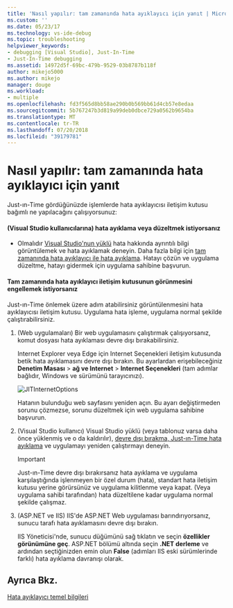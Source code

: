 ```yaml
---
title: 'Nasıl yapılır: tam zamanında hata ayıklayıcı için yanıt | Microsoft Docs'
ms.custom: ''
ms.date: 05/23/17
ms.technology: vs-ide-debug
ms.topic: troubleshooting
helpviewer_keywords:
- debugging [Visual Studio], Just-In-Time
- Just-In-Time debugging
ms.assetid: 14972d5f-69bc-479b-9529-03b8787b118f
author: mikejo5000
ms.author: mikejo
manager: douge
ms.workload:
- multiple
ms.openlocfilehash: fd3f565d8bb58ae290b0b569bb61d4cb57e8edaa
ms.sourcegitcommit: 5b767247b3d819a99deb0dbce729a0562b9654ba
ms.translationtype: MT
ms.contentlocale: tr-TR
ms.lasthandoff: 07/20/2018
ms.locfileid: "39179781"
---
```

# <a name="how-to-respond-to-the-just-in-time-debugger"></a>Nasıl yapılır: tam zamanında hata ayıklayıcı için yanıt

Just-ın-Time gördüğünüzde işlemlerde hata ayıklayıcısı iletişim kutusu bağımlı ne yapılacağını çalışıyorsunuz:

#### <a name="if-you-want-to-fix-or-debug-the-error-visual-studio-users"></a>(Visual Studio kullanıcılarına) hata ayıklama veya düzeltmek istiyorsanız

- Olmalıdır [Visual Studio'nun yüklü](http://visualstudio.microsoft.com) hata hakkında ayrıntılı bilgi görüntülemek ve hata ayıklamak deneyin. Daha fazla bilgi için [tam zamanında hata ayıklayıcı ile hata ayıklama](../debugger/debug-using-the-just-in-time-debugger.md). Hatayı çözün ve uygulama düzeltme, hatayı gidermek için uygulama sahibine başvurun.

#### <a name="if-you-want-to-prevent-the-just-in-time-debugger-dialog-box-from-appearing"></a>Tam zamanında hata ayıklayıcı iletişim kutusunun görünmesini engellemek istiyorsanız

Just-ın-Time önlemek üzere adım atabilirsiniz görüntülenmesini hata ayıklayıcısı iletişim kutusu. Uygulama hata işleme, uygulama normal şekilde çalıştırabilirsiniz.

1. (Web uygulamaları) Bir web uygulamasını çalıştırmak çalışıyorsanız, komut dosyası hata ayıklaması devre dışı bırakabilirsiniz.

    Internet Explorer veya Edge için Internet Seçenekleri iletişim kutusunda betik hata ayıklamasını devre dışı bırakın. Bu ayarlardan erişebileceğiniz **Denetim Masası** > **ağ ve Internet** > **Internet Seçenekleri** (tam adımlar bağlıdır, Windows ve sürümünü tarayıcınızı).

    ![JITInternetOptions](../debugger/media/jitinternetoptions.png "JITInternetOptions")

    Hatanın bulunduğu web sayfasını yeniden açın. Bu ayarı değiştirmeden sorunu çözmezse, sorunu düzeltmek için web uygulama sahibine başvurun.

3. (Visual Studio kullanıcı) Visual Studio yüklü (veya tablonuz varsa daha önce yüklenmiş ve o da kaldırılır), [devre dışı bırakma, Just-ın-Time hata ayıklama](../debugger/debug-using-the-just-in-time-debugger.md) ve uygulamayı yeniden çalıştırmayı deneyin.

    > [!IMPORTANT]
    > Just-ın-Time devre dışı bırakırsanız hata ayıklama ve uygulama karşılaştığında işlenmeyen bir özel durum (hata), standart hata iletişim kutusu yerine görürsünüz ve uygulama kilitlenme veya kapat. (Veya uygulama sahibi tarafından) hata düzeltilene kadar uygulama normal şekilde çalışmaz.

2. (ASP.NET ve IIS) IIS'de ASP.NET Web uygulaması barındırıyorsanız, sunucu tarafı hata ayıklamasını devre dışı bırakın.

    IIS Yöneticisi'nde, sunucu düğümünü sağ tıklatın ve seçin **özellikler görünümüne geç**. ASP.NET bölümü altında seçin **.NET derleme** ve ardından seçtiğinizden emin olun **False** (adımları IIS eski sürümlerinde farklı) hata ayıklama davranışı olarak.

## <a name="see-also"></a>Ayrıca Bkz.
 [Hata ayıklayıcı temel bilgileri](../debugger/getting-started-with-the-debugger.md)
